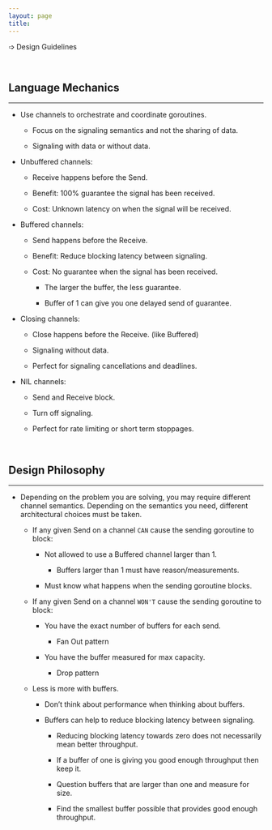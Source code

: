```yaml
---
layout: page
title:
---
```


➩ Design Guidelines

&nbsp;

## Language Mechanics
***

- Use channels to orchestrate and coordinate goroutines.

  - Focus on the signaling semantics and not the sharing of data.

  - Signaling with data or without data.

- Unbuffered channels:

  - Receive happens before the Send.

  - Benefit: 100% guarantee the signal has been received.

  - Cost: Unknown latency on when the signal will be received.

- Buffered channels:

  - Send happens before the Receive.

  - Benefit: Reduce blocking latency between signaling.

  - Cost: No guarantee when the signal has been received.

    - The larger the buffer, the less guarantee.

    - Buffer of 1 can give you one delayed send of guarantee.

- Closing channels:

  - Close happens before the Receive. (like Buffered)

  - Signaling without data.

  - Perfect for signaling cancellations and deadlines.

- NIL channels:

  - Send and Receive block.

  - Turn off signaling.

  - Perfect for rate limiting or short term stoppages.

&nbsp;

## Design Philosophy
***

- Depending on the problem you are solving, you may require different channel semantics. Depending on the semantics you need, different architectural choices must be taken.

  - If any given Send on a channel `CAN` cause the sending goroutine to block:

    - Not allowed to use a Buffered channel larger than 1.

      - Buffers larger than 1 must have reason/measurements.

    - Must know what happens when the sending goroutine blocks.

  - If any given Send on a channel `WON'T` cause the sending goroutine to block:

    - You have the exact number of buffers for each send.

      - Fan Out pattern

    - You have the buffer measured for max capacity.

      - Drop pattern

  - Less is more with buffers.

    - Don’t think about performance when thinking about buffers.

    - Buffers can help to reduce blocking latency between signaling.

      - Reducing blocking latency towards zero does not necessarily mean better throughput.

      - If a buffer of one is giving you good enough throughput then keep it.

      - Question buffers that are larger than one and measure for size.

      - Find the smallest buffer possible that provides good enough throughput.